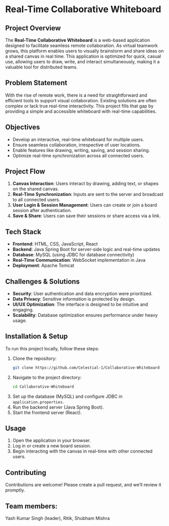 # Real-Time Collaborative Whiteboard

## Project Overview

The **Real-Time Collaborative Whiteboard** is a web-based application designed to facilitate seamless remote collaboration. As virtual teamwork grows, this platform enables users to visually brainstorm and share ideas on a shared canvas in real time. This application is optimized for quick, casual use, allowing users to draw, write, and interact simultaneously, making it a valuable tool for distributed teams.

## Problem Statement

With the rise of remote work, there is a need for straightforward and efficient tools to support visual collaboration. Existing solutions are often complex or lack true real-time interactivity. This project fills that gap by providing a simple and accessible whiteboard with real-time capabilities.

## Objectives

- Develop an interactive, real-time whiteboard for multiple users.
- Ensure seamless collaboration, irrespective of user locations.
- Enable features like drawing, writing, saving, and session sharing.
- Optimize real-time synchronization across all connected users.

## Project Flow

1. **Canvas Interaction**: Users interact by drawing, adding text, or shapes on the shared canvas.
2. **Real-Time Synchronization**: Inputs are sent to the server and broadcast to all connected users.
3. **User Login & Session Management**: Users can create or join a board session after authentication.
4. **Save & Share**: Users can save their sessions or share access via a link.

## Tech Stack

- **Frontend**: HTML, CSS, JavaScript, React
- **Backend**: Java Spring Boot for server-side logic and real-time updates
- **Database**: MySQL (using JDBC for database connectivity)
- **Real-Time Communication**: WebSocket implementation in Java
- **Deployment**: Apache Tomcat

## Challenges & Solutions

- **Security**: User authentication and data encryption were prioritized.
- **Data Privacy**: Sensitive information is protected by design.
- **UI/UX Optimization**: The interface is designed to be intuitive and engaging.
- **Scalability**: Database optimization ensures performance under heavy usage.

## Installation & Setup

To run this project locally, follow these steps:

1. Clone the repository:
    ```bash
    git clone https://github.com/Celestial-1/Collaborative-Whiteboard
    ```
2. Navigate to the project directory:
    ```bash
    cd Collaborative-Whiteboard
    ```
3. Set up the database (MySQL) and configure JDBC in `application.properties`.
4. Run the backend server (Java Spring Boot).
5. Start the frontend server (React).

## Usage

1. Open the application in your browser.
2. Log in or create a new board session.
3. Begin interacting with the canvas in real-time with other connected users.

## Contributing

Contributions are welcome! Please create a pull request, and we’ll review it promptly.

## Team members:

Yash Kumar Singh (leader),
Ritik,
Shubham Mishra
